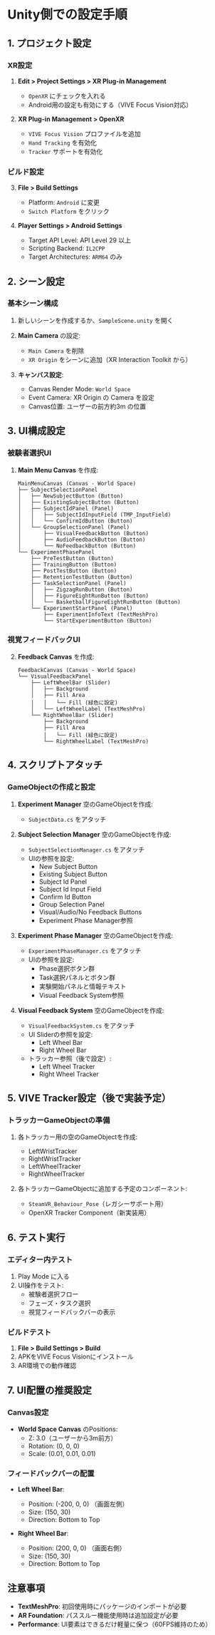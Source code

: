# Unity側での設定手順

## 1. プロジェクト設定

### XR設定
1. **Edit > Project Settings > XR Plug-in Management**
   - `OpenXR` にチェックを入れる
   - Android用の設定も有効にする（VIVE Focus Vision対応）

2. **XR Plug-in Management > OpenXR**
   - `VIVE Focus Vision` プロファイルを追加
   - `Hand Tracking` を有効化
   - `Tracker` サポートを有効化

### ビルド設定
3. **File > Build Settings**
   - Platform: `Android` に変更
   - `Switch Platform` をクリック

4. **Player Settings > Android Settings**
   - Target API Level: API Level 29 以上
   - Scripting Backend: `IL2CPP`
   - Target Architectures: `ARM64` のみ

## 2. シーン設定

### 基本シーン構成
1. 新しいシーンを作成するか、`SampleScene.unity` を開く

2. **Main Camera** の設定:
   - `Main Camera` を削除
   - `XR Origin` をシーンに追加（XR Interaction Toolkit から）

3. **キャンバス設定**:
   - Canvas Render Mode: `World Space`
   - Event Camera: XR Origin の Camera を設定
   - Canvas位置: ユーザーの前方約3m の位置

## 3. UI構成設定

### 被験者選択UI
1. **Main Menu Canvas** を作成:
   ```
   MainMenuCanvas (Canvas - World Space)
   ├── SubjectSelectionPanel
   │   ├── NewSubjectButton (Button)
   │   ├── ExistingSubjectButton (Button)
   │   ├── SubjectIdPanel (Panel)
   │   │   ├── SubjectIdInputField (TMP_InputField)
   │   │   └── ConfirmIdButton (Button)
   │   └── GroupSelectionPanel (Panel)
   │       ├── VisualFeedbackButton (Button)
   │       ├── AudioFeedbackButton (Button)
   │       └── NoFeedbackButton (Button)
   └── ExperimentPhasePanel
       ├── PreTestButton (Button)
       ├── TrainingButton (Button)
       ├── PostTestButton (Button)
       ├── RetentionTestButton (Button)
       ├── TaskSelectionPanel (Panel)
       │   ├── ZigzagRunButton (Button)
       │   ├── FigureEightRunButton (Button)
       │   └── BasketballFigureEightRunButton (Button)
       └── ExperimentStartPanel (Panel)
           ├── ExperimentInfoText (TextMeshPro)
           └── StartExperimentButton (Button)
   ```

### 視覚フィードバックUI
2. **Feedback Canvas** を作成:
   ```
   FeedbackCanvas (Canvas - World Space)
   └── VisualFeedbackPanel
       ├── LeftWheelBar (Slider)
       │   ├── Background
       │   ├── Fill Area
       │   │   └── Fill (緑色に設定)
       │   └── LeftWheelLabel (TextMeshPro)
       └── RightWheelBar (Slider)
           ├── Background
           ├── Fill Area
           │   └── Fill (緑色に設定)
           └── RightWheelLabel (TextMeshPro)
   ```

## 4. スクリプトアタッチ

### GameObjectの作成と設定
1. **Experiment Manager** 空のGameObjectを作成:
   - `SubjectData.cs` をアタッチ

2. **Subject Selection Manager** 空のGameObjectを作成:
   - `SubjectSelectionManager.cs` をアタッチ
   - UIの参照を設定:
     - New Subject Button
     - Existing Subject Button
     - Subject Id Panel
     - Subject Id Input Field
     - Confirm Id Button
     - Group Selection Panel
     - Visual/Audio/No Feedback Buttons
     - Experiment Phase Manager参照

3. **Experiment Phase Manager** 空のGameObjectを作成:
   - `ExperimentPhaseManager.cs` をアタッチ
   - UIの参照を設定:
     - Phase選択ボタン群
     - Task選択パネルとボタン群
     - 実験開始パネルと情報テキスト
     - Visual Feedback System参照

4. **Visual Feedback System** 空のGameObjectを作成:
   - `VisualFeedbackSystem.cs` をアタッチ
   - UI Sliderの参照を設定:
     - Left Wheel Bar
     - Right Wheel Bar
   - トラッカー参照（後で設定）:
     - Left Wheel Tracker
     - Right Wheel Tracker

## 5. VIVE Tracker設定（後で実装予定）

### トラッカーGameObjectの準備
1. 各トラッカー用の空のGameObjectを作成:
   - LeftWristTracker
   - RightWristTracker
   - LeftWheelTracker
   - RightWheelTracker

2. 各トラッカーGameObjectに追加する予定のコンポーネント:
   - `SteamVR_Behaviour_Pose`（レガシーサポート用）
   - OpenXR Tracker Component（新実装用）

## 6. テスト実行

### エディター内テスト
1. Play Mode に入る
2. UI操作をテスト:
   - 被験者選択フロー
   - フェーズ・タスク選択
   - 視覚フィードバックバーの表示

### ビルドテスト
1. **File > Build Settings > Build**
2. APKをVIVE Focus Visionにインストール
3. AR環境での動作確認

## 7. UI配置の推奨設定

### Canvas設定
- **World Space Canvas** のPositions:
  - Z: 3.0（ユーザーから3m前方）
  - Rotation: (0, 0, 0)
  - Scale: (0.01, 0.01, 0.01)

### フィードバックバーの配置
- **Left Wheel Bar**:
  - Position: (-200, 0, 0) （画面左側）
  - Size: (150, 30)
  - Direction: Bottom to Top

- **Right Wheel Bar**:
  - Position: (200, 0, 0) （画面右側）
  - Size: (150, 30)
  - Direction: Bottom to Top

## 注意事項
- **TextMeshPro**: 初回使用時にパッケージのインポートが必要
- **AR Foundation**: パススルー機能使用時は追加設定が必要
- **Performance**: UI要素はできるだけ軽量に保つ（60FPS維持のため）